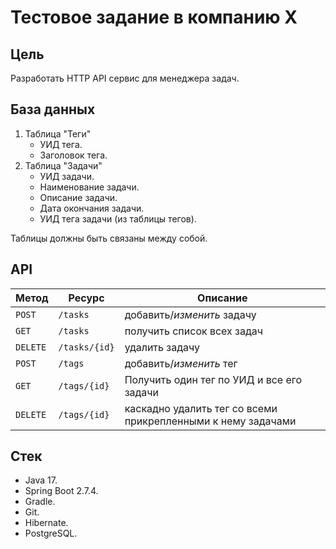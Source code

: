 # Тестовое задание в компанию X

## Цель

Разработать HTTP API сервис для менеджера задач.

## База данных

1. Таблица "Теги"
    - УИД тега.
    - Заголовок тега.
2. Таблица "Задачи"
    - УИД задачи.
    - Наименование задачи.
    - Описание задачи.
    - Дата окончания задачи.
    - УИД тега задачи (из таблицы тегов).

Таблицы должны быть связаны между собой.

## API

| Метод    | Ресурс        | Описание                                                     |
|----------|---------------|--------------------------------------------------------------|
| `POST`   | `/tasks`      | добавить/_изменить_ задачу                                   |
| `GET`    | `/tasks`      | получить список всех задач                                   |
| `DELETE` | `/tasks/{id}` | удалить задачу                                               |
| `POST`   | `/tags`       | добавить/_изменить_ тег                                      |
| `GET`    | `/tags/{id}`  | Получить один тег по УИД и все его задачи                    |
| `DELETE` | `/tags/{id}`  | каскадно удалить тег со всеми прикрепленными к нему задачами |

## Стек

- Java 17.
- Spring Boot 2.7.4.
- Gradle.
- Git.
- Hibernate.
- PostgreSQL.
